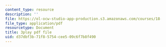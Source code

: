 ```yaml
---
content_type: resource
description: ''
file: https://ol-ocw-studio-app-production.s3.amazonaws.com/courses/18-01-single-variable-calculus-fall-2006/d37dbf3b71f85754cee509c6f7b8f490_CXKoCMVqM9s.pdf
file_type: application/pdf
resourcetype: Document
title: 3play pdf file
uid: d37dbf3b-71f8-5754-cee5-09c6f7b8f490
---
```

